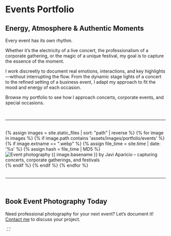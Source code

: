 <div class="text-content">
<h1>Events Portfolio</h1>
<h2>Energy, Atmosphere & Authentic Moments</h2>
<p>Every event has its own rhythm.</p>
<p>Whether it’s the electricity of a live concert, the professionalism of a corporate gathering, or the magic of a unique festival, my goal is to capture the essence of the moment.</p>
<p>I work discreetly to document real emotions, interactions, and key highlights—without interrupting the flow. From the dynamic stage lights of a concert to the refined setting of a business event, I adapt my approach to fit the mood and energy of each occasion.</p>
<p>Browse my portfolio to see how I approach concerts, corporate events, and special occasions.</p>
<br>
<hr>
<br>
</div>


<div class="gallery">
  {% assign images = site.static_files | sort: "path" | reverse %}
  {% for image in images %}
    {% if image.path contains 'assets/images/portfolio/events' %}
      {% if image.extname == ".webp" %}
        {% assign file_time = site.time | date: '%s' %}
        {% assign hash = file_time | MD5 %}
        <img data-src="{{ image.path | append: '?v=' | append: hash }}" alt="Event photography {{ image.basename }} by Javi Aparicio – capturing concerts, corporate gatherings, and festivals" class="gallery-image lazy">
      {% endif %}
    {% endif %}
  {% endfor %}
</div>


<div class="text-content">
    <br>
    <hr>
    <br>
    <h2>Book Event Photography Today</h2>
    <p>Need professional photography for your next event? Let’s document it! <a href="/contact/" class="button">Contact me</a> to discuss your project.</p>
</div>

<div class="lightbox" id="lightbox">
  <span class="nav" id="prev" aria-label="Previous"></span>
  <img id="lightbox-img">
  <span class="nav" id="next" aria-label="Next"></span>
  <span class="close" id="close" aria-label="Close"></span>
  <span class="fullscreen" id="fullscreen">
    <i aria-label="Enter fullscreen">⛶</i>
  </span>
</div>
